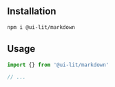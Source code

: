 ## Installation

```sh
npm i @ui-lit/markdown
```

## Usage

```ts
import {} from '@ui-lit/markdown'

// ...
```
